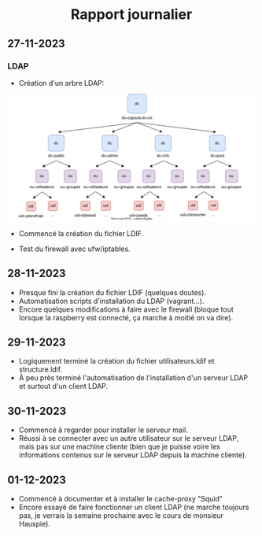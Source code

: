 # <center> Rapport journalier </center>

## 27-11-2023

### LDAP

- Création d'un arbre LDAP:

![Schéma LDAP](ldap.svg)

- Commencé la création du fichier LDIF.

- Test du firewall avec ufw/iptables.

## 28-11-2023

- Presque fini la création du fichier LDIF (quelques doutes).
- Automatisation scripts d'installation du LDAP (vagrant...).
- Encore quelques modifications à faire avec le firewall (bloque tout lorsque la raspberry est connecté, ça marche à moitié on va dire).

## 29-11-2023

- Logiquement terminé la création du fichier utilisateurs.ldif et structure.ldif.
- À peu près terminé l'automatisation de l'installation d'un serveur LDAP et surtout d'un client LDAP.

## 30-11-2023

- Commencé à regarder pour installer le serveur mail.
- Réussi à se connecter avec un autre utilisateur sur le serveur LDAP, mais pas sur une machine cliente (bien que je puisse voire les informations contenus sur le serveur LDAP depuis la machine cliente).

## 01-12-2023

- Commencé à documenter et à installer le cache-proxy "Squid"
- Encore essayé de faire fonctionner un client LDAP (ne marche toujours pas, je verrais la semaine prochaine avec le cours de monsieur Hauspie).